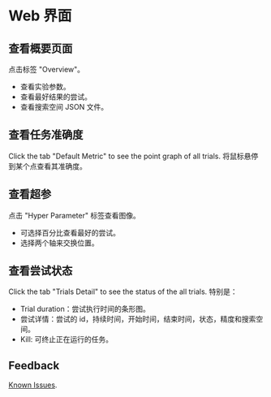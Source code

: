 # Web 界面

## 查看概要页面

点击标签 "Overview"。

* 查看实验参数。
* 查看最好结果的尝试。
* 查看搜索空间 JSON 文件。

## 查看任务准确度

Click the tab "Default Metric" to see the point graph of all trials. 将鼠标悬停到某个点查看其准确度。

## 查看超参

点击 "Hyper Parameter" 标签查看图像。

* 可选择百分比查看最好的尝试。
* 选择两个轴来交换位置。

## 查看尝试状态

Click the tab "Trials Detail" to see the status of the all trials. 特别是：

* Trial duration：尝试执行时间的条形图。
* 尝试详情：尝试的 id，持续时间，开始时间，结束时间，状态，精度和搜索空间。
* Kill: 可终止正在运行的任务。

## Feedback

[Known Issues](https://github.com/Microsoft/nni/issues).